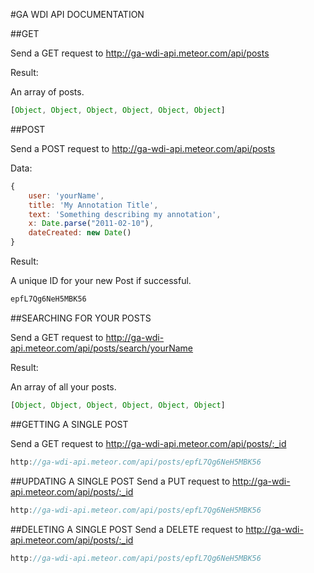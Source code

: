 #GA WDI API DOCUMENTATION

##GET

Send a GET request to http://ga-wdi-api.meteor.com/api/posts

Result: 

An array of posts.

```javascript
[Object, Object, Object, Object, Object, Object]
```

##POST

Send a POST request to http://ga-wdi-api.meteor.com/api/posts

Data:
```javascript
{
	user: 'yourName',
	title: 'My Annotation Title',
	text: 'Something describing my annotation',
	x: Date.parse("2011-02-10"),
	dateCreated: new Date()
}
```
Result: 

A unique ID for your new Post if successful.
```javascript
epfL7Qg6NeH5MBK56
```

##SEARCHING FOR YOUR POSTS

Send a GET request to http://ga-wdi-api.meteor.com/api/posts/search/yourName

Result: 

An array of all your posts.
```javascript
[Object, Object, Object, Object, Object, Object]
```

##GETTING A SINGLE POST

Send a GET request to http://ga-wdi-api.meteor.com/api/posts/:_id

```javascript
http://ga-wdi-api.meteor.com/api/posts/epfL7Qg6NeH5MBK56
```

##UPDATING A SINGLE POST
Send a PUT request to http://ga-wdi-api.meteor.com/api/posts/:_id

```javascript
http://ga-wdi-api.meteor.com/api/posts/epfL7Qg6NeH5MBK56
```

##DELETING A SINGLE POST
Send a DELETE request to http://ga-wdi-api.meteor.com/api/posts/:_id

```javascript
http://ga-wdi-api.meteor.com/api/posts/epfL7Qg6NeH5MBK56
```
